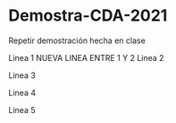 # Demostra-CDA-2021
Repetir demostración hecha en clase

Linea 1
NUEVA LINEA ENTRE 1 Y 2
Linea 2

Linea 3

Linea 4

Linea 5

